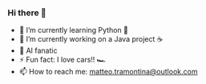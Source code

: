 ### Hi there 👋
- 🌱 I’m currently learning Python 🐍
- 🔭 I’m currently working on a Java project ☕
- 🤖 AI fanatic
- ⚡ Fun fact: I love cars!! 🏎️
- 📫 How to reach me: matteo.tramontina@outlook.com

<!--
**tr4mo/tr4mo** is a ✨ _special_ ✨ repository because its `README.md` (this file) appears on your GitHub profile.

Here are some ideas to get you started:

- 🔭 I’m currently working on ...
- 🌱 I’m currently learning ...
- 👯 I’m looking to collaborate on ...
- 🤔 I’m looking for help with ...
- 💬 Ask me about ...
- 📫 How to reach me: ...
- 😄 Pronouns: ...
- ⚡ Fun fact: ...
-->
